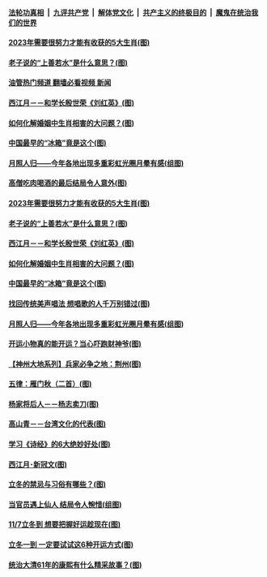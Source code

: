 ####  [法轮功真相](../../../../basic/blob/master/README.md?t=11110001) &nbsp;|&nbsp; [九评共产党](../../../../9ping.md/blob/master/README.md?t=11110001) &nbsp;|&nbsp; [解体党文化](../../../../jtdwh.md/blob/master/README.md?t=11110001)  &nbsp;|&nbsp; [共产主义的终极目的](../../../../gczydzjmd.md/blob/master/README.md?t=11110001) &nbsp;|&nbsp; [魔鬼在统治我们的世界](../../../../mgztzwmdsj.md/blob/master/README.md?t=11110001) 

#### [2023年需要很努力才能有收获的5大生肖(图)](../pages/p7/1021067.md?t=11110001) 

#### [老子说的“上善若水”是什么意思？(图)](../pages/p7/1021005.md?t=11110001) 

#### [油管热门频道 翻墙必看视频 新闻](http://129.146.143.75:81/youtube.html?11110001)

#### [西江月－－和学长殷世荣《刘红英》(图)](../pages/p7/1021303.md?t=11110001) 

#### [如何化解婚姻中生肖相害的大问题？(图)](../pages/p7/1018598.md?t=11110001) 

#### [中国最早的“冰箱”竟是这个(图)](../pages/p7/1020512.md?t=11110001) 

#### [月照人归——今年各地出现多重彩虹光圈月晕有感(组图)](../pages/p7/1021163.md?t=11110001) 

#### [高僧吃肉喝酒的最后结局令人意外(图)](../pages/p7/1021218.md?t=11110001) 

#### [2023年需要很努力才能有收获的5大生肖(图)](../pages/p7/1021067.md?t=11110001) 

#### [老子说的“上善若水”是什么意思？(图)](../pages/p7/1021005.md?t=11110001) 

#### [西江月－－和学长殷世荣《刘红英》(图)](../pages/p7/1021303.md?t=11110001) 

#### [如何化解婚姻中生肖相害的大问题？(图)](../pages/p7/1018598.md?t=11110001) 

#### [中国最早的“冰箱”竟是这个(图)](../pages/p7/1020512.md?t=11110001) 

#### [找回传统美声唱法 想唱歌的人千万别错过(图)](../pages/p7/1021140.md?t=11110001) 

#### [月照人归——今年各地出现多重彩虹光圈月晕有感(组图)](../pages/p7/1021163.md?t=11110001) 

#### [开运小物真的能开运？当心吓跑财神爷(图)](../pages/p7/1020849.md?t=11110001) 

#### [【神州大地系列】兵家必争之地：荆州(图)](../pages/p7/1020910.md?t=11110001) 

#### [五律：雁门秋（二首）(图)](../pages/p7/1021129.md?t=11110001) 

#### [杨家将后人－－杨志卖刀(图)](../pages/p7/1019888.md?t=11110001) 

#### [高山青－－台湾文化的代表(图)](../pages/p7/1020269.md?t=11110001) 

#### [学习《诗经》的6大绝妙好处(图)](../pages/p7/1020502.md?t=11110001) 

#### [西江月･新冠文(图)](../pages/p7/1021038.md?t=11110001) 

#### [立冬的禁忌与习俗有哪些？(图)](../pages/p7/1020955.md?t=11110001) 

#### [当官员遇上仙人 结局令人惋惜(组图)](../pages/p7/1020563.md?t=11110001) 

#### [11/7立冬到 想要把握好运趁现在(图)](../pages/p7/1020834.md?t=11110001) 

#### [立冬一到 一定要试试这6种开运方式(图)](../pages/p7/991508.md?t=11110001) 

#### [统治大清61年的康熙有什么精采故事？(图)](../pages/p7/1019195.md?t=11110001) 

<img src='http://gfw-breaker.win/goodnews/indexes/p7.md' width='0px' height='0px'/>
